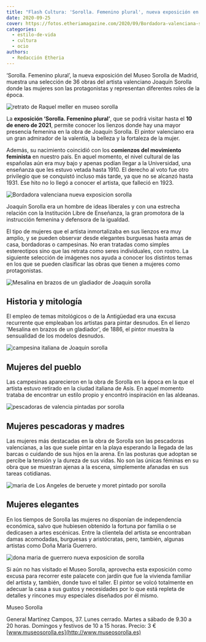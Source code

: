 ```yaml
---
title: "Flash Cultura: 'Sorolla. Femenino plural', nueva exposición en Madrid"
date: 2020-09-25
cover: https://fotos.etheriamagazine.com/2020/09/Bordadora-valenciana-sorolla.jpg
categories: 
  - estilo-de-vida
  - cultura
  - ocio
authors: 
  - Redacción Etheria
---
```


‘Sorolla. Femenino plural’, la nueva exposición del Museo Sorolla de Madrid, muestra una 
selección de 36 obras del artista valenciano Joaquín Sorolla donde las mujeres son las 
protagonistas y representan diferentes roles de la época. 

![retrato de Raquel meller en museo sorolla](https://fotos.etheriamagazine.com/2020/09/Retrato-de-Raquel-Meller-Sorolla.jpg "Retrato de Raquel Meller, 1918. © Museo Sorolla")

La **exposición ‘Sorolla. Femenino plural’**, que se podrá visitar hasta el **10 de 
enero de 2021**, permite conocer los lienzos donde hay una mayor presencia femenina en 
la obra de Joaquín Sorolla. El pintor valenciano era un gran admirador de la valentía, 
la belleza y la fortaleza de la mujer. 

Además, su nacimiento coincidió con los **comienzos del movimiento feminista** en 
nuestro país. En aquel momento, el nivel cultural de las españolas aún era muy bajo y 
apenas podían llegar a la Universidad, una enseñanza que les estuvo vetada hasta 1910. 
El derecho al voto fue otro privilegio que se conquistó incluso más tarde, ya que no se 
alcanzó hasta 1931. Ese hito no lo llegó a conocer el artista, que falleció en 1923. 

![Bordadora valenciana nueva exposicion sorolla](https://fotos.etheriamagazine.com/2020/09/Bordadora-valenciana-sorolla.jpg "Bordadora valenciana, 1901. © Colección particular")

Joaquín Sorolla era un hombre de ideas liberales y con una estrecha relación con la 
Institución Libre de Enseñanza, la gran promotora de la instrucción femenina y defensora 
de la igualdad. 

El tipo de mujeres que el artista inmortalizaba en sus lienzos era muy amplio, y se 
pueden observar desde elegantes burguesas hasta amas de casa, bordadoras o campesinas. 
No eran tratadas como simples estereotipos sino que las retrata como seres individuales, 
con rostro. La siguiente selección de imágenes nos ayuda a conocer los distintos temas 
en los que se pueden clasificar las obras que tienen a mujeres como protagonistas. 

![Mesalina en brazos de un gladiador de Joaquin sorolla](https://fotos.etheriamagazine.com/2020/09/Mesalina-en-brazos-de-un-gladiador-sorolla.jpg "Mesalina en brazos de un gladiador, 1886. © BBVA")

## Historia y mitología

El empleo de temas mitológicos o de la Antigüedad era una excusa recurrente que 
empleaban los artistas para pintar desnudos. En el lienzo 'Mesalina en brazos de un 
gladiador', de 1886, el pintor muestra la sensualidad de los modelos desnudos. 

![campesina italiana de Joaquin sorolla](https://fotos.etheriamagazine.com/2020/09/Campesina-italiana-sorolla.jpg "Campesina italiana, 1890. Madrid. © Universidad Complutense de Madrid")

## Mujeres del pueblo

Las campesinas aparecieron en la obra de Sorolla en la época en la que el artista estuvo 
retirado en la ciudad italiana de Asís. En aquel momento trataba de encontrar un estilo 
propio y encontró inspiración en las aldeanas. 

![pescadoras de valencia pintadas por sorolla](https://fotos.etheriamagazine.com/2020/09/Pescadoras-valencianas-sorolla.jpg "Pescadoras valencianas, 1903. © Diputación de Valencia")

## Mujeres pescadoras y madres

Las mujeres más destacadas en la obra de Sorolla son las pescadoras valencianas, a las 
que suele pintar en la playa esperando la llegada de las barcas o cuidando de sus hijos 
en la arena. En las posturas que adoptan se percibe la tensión y la dureza de sus vidas. 
No son las únicas féminas en su obra que se muestran ajenas a la escena, simplemente 
afanadas en sus tareas cotidianas. 

![maria de Los Angeles de beruete y moret pintado por sorolla](https://fotos.etheriamagazine.com/2020/09/Maria-de-los-Angeles-de-Beruete-y-Moret-sorolla.jpg "María de los Ángeles de Beruete y Moret, 1904. © Museo Nacional del Prado")

## Mujeres elegantes

En los tiempos de Sorolla las mujeres no disponían de independencia económica, salvo que 
hubiesen obtenido la fortuna por familia o se dedicasen a artes escénicas. Entre la 
clientela del artista se encontraban damas acomodadas, burguesas y aristócratas, pero, 
también, algunas artistas como Doña María Guerrero. 

![dona maria de guerrero nueva exposicion de sorolla](https://fotos.etheriamagazine.com/2020/09/maria-guerrero-actriz-sorolla.jpg "La actriz Doña María Guerrero como la Dama Boba, 1906. Madrid. © Museo del Prado")

Si aún no has visitado el Museo Sorolla, aprovecha esta exposición como excusa para 
recorrer este palacete con jardín que fue la vivienda familiar del artista y, también, 
donde tuvo el taller. El pintor se volcó totalmente en adecuar la casa a sus gustos y 
necesidades por lo que está repleta de detalles y rincones muy especiales diseñados por 
él mismo. 

Museo Sorolla 

General Martínez Campos, 37. Lunes cerrado. Martes a sábado de 9.30 a 20 horas. Domingos 
y festivos de 10 a 15 horas. Precio: 3 € 
[www.museosorolla.es](http://www.museosorolla.es)
